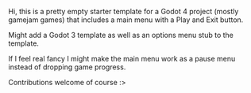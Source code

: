 
Hi, this is a pretty empty starter template for a Godot 4 project (mostly gamejam games) that includes a main menu with a Play and Exit button.

Might add a Godot 3 template as well as an options menu stub to the template.

If I feel real fancy I might make the main menu work as a pause menu instead of dropping game progress.

Contributions welcome of course :>
